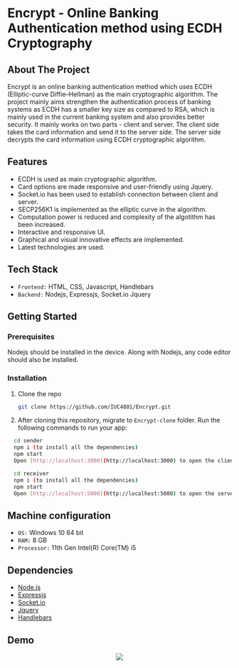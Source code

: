 # Encrypt - Online Banking Authentication method using ECDH Cryptography

## About The Project

Encrypt is an online banking authentication method which uses ECDH (Elliptic-curve Diffie–Hellman) as the main cryptographic algorithm. The project mainly aims strengthen the authentication process of banking systems as ECDH has a smaller key size as compared to RSA, which is mainly used in the current banking system and also provides better security. It mainly works on two parts - client and server. The client side takes the card information and send it to the server side. The server side decrypts the card information using ECDH cryptographic algorithm.

## Features

- ECDH is used as main cryptographic algorithm.
- Card options are made responsive and user-friendly using Jquery.
- Socket.io has been used to establish connection between client and server.
- SECP256K1 is implemented as the elliptic curve in the algorithm.
- Computation power is reduced and complexity of the algotithm has been increased.
- Interactive and responsive UI.
- Graphical and visual innovative effects are implemented.
- Latest technologies are used.


## Tech Stack

- `Frontend:` HTML, CSS, Javascript, Handlebars
- `Backend:` Nodejs, Expressjs, Socket.io Jquery

<!-- GETTING STARTED -->
## Getting Started


### Prerequisites

Nodejs should be installed in the device. Along with Nodejs, any code editor should also be installed.

### Installation

1. Clone the repo
   ```sh
   git clone https://github.com/IUC4801/Encrypt.git
   ```
   
2. After cloning this repository, migrate to ```Encrypt-clone``` folder. Run the following commands to run your app:
```bash
  cd sender
  npm i (to install all the dependencies)
  npm start
  Open [http://localhost:3000](http://localhost:3000) to open the client side.
```

```bash
  cd receiver
  npm i (to install all the dependencies)
  npm start
  Open [http://localhost:5000](http://localhost:5000) to open the server side.
```

## Machine configuration
- `OS:` Windows 10 64 bit
- `RAM:` 8 GB 
- `Processor:` 11th Gen Intel(R) Core(TM) i5


## Dependencies
* [Node.js](https://nodejs.org/en/)
* [Expressjs](https://expressjs.com/)
* [Socket.io](https://socket.io/)
* [Jquery](https://jquery.com/)
* [Handlebars](https://handlebarsjs.com/)

## Demo

<p align="center">
  <img 
    src="https://user-images.githubusercontent.com/61285140/211607696-49c6d6e4-58fc-490f-8558-abcac34cff93.gif"
  >
</p>
